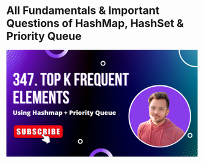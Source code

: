 # All Fundamentals & Important Questions of HashMap, HashSet & Priority Queue

[![](https://github.com/Vishal-raj-1/DSA-for-Placement-Internship/blob/main/Assets/hashmap%26hashset.png)](https://www.youtube.com/playlist?list=PLSH9gf0XETouStSgwNw_7YCHhRgQU4lvd)
